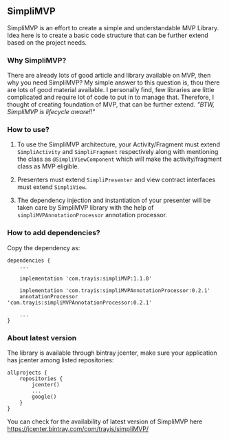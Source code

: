 ## SimpliMVP
SimpliMVP is an effort to create a simple and understandable MVP Library. Idea here is to create a basic code structure 
that can be further extend based on the project needs.

### Why SimpliMVP?
There are already lots of good article and library available on MVP, then why you need SimpliMVP?
My simple answer to this question is, thou there are lots of good material available. I personally find, few libraries are little complicated and require lot of code to put in to manage that.
Therefore, I thought of creating foundation of MVP, that can be further extend. *"BTW, SimpliMVP is lifecycle aware!!"*

### How to use?
1. To use the SimpliMVP architecture, your Activity/Fragment must extend ```SimpliActivity``` and ```SimpliFragment``` respectively along with mentioning the class as ```@SimpliViewComponent``` which will make the activity/fragment class as MVP eligible.

2. Presenters must extend ```SimpliPresenter``` and view contract interfaces must extend ```SimpliView```.

3. The dependency injection and instantiation of your presenter will be taken care by SimpliMVP library with the help of ```simpliMVPAnnotationProcessor``` annotation processor.

### How to add dependencies?
Copy the dependency as:

```
dependencies {
    ...
    
    implementation 'com.trayis:simpliMVP:1.1.0'

    implementation 'com.trayis:simpliMVPAnnotationProcessor:0.2.1'
    annotationProcessor 'com.trayis:simpliMVPAnnotationProcessor:0.2.1'
    
    ...
}
```

### About latest version
The library is available through bintray jcenter, make sure your application has jcenter among listed repositories:

```
allprojects {
    repositories {
        jcenter()
        ...
        google()
    }
}
```

You can check for the availability of latest version of SimpliMVP here https://jcenter.bintray.com/com/trayis/simpliMVP/
